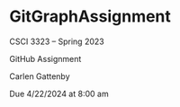 # GitGraphAssignment
CSCI 3323 – Spring 2023 <br>

GitHub Assignment <br>

Carlen Gattenby <br>

Due 4/22/2024 at 8:00 am <br>

